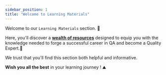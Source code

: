 ```yaml
---
sidebar_position: 1
title: "Welcome to Learning Materials"
---
```





Welcome to our `Learning Materials` section. 🥳

Here, you'll discover a **<u>wealth of resources</u>** designed to equip you with the knowledge needed to forge a successful career in QA and become a Quality Expert.💪

We trust that you'll find this section both helpful and informative.

**Wish you all the best** in your learning journey ! ⛰️
